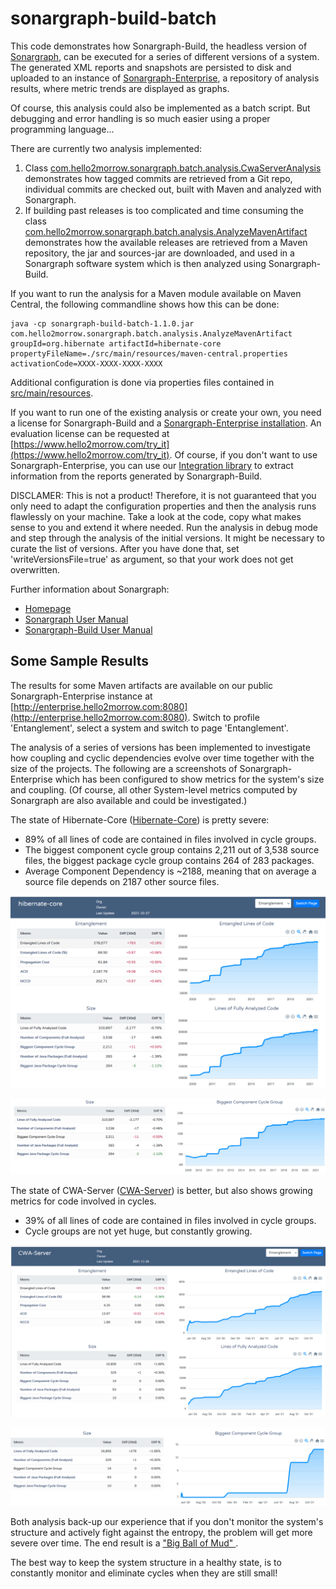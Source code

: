 # sonargraph-build-batch
This code demonstrates how Sonargraph-Build, the headless version of [Sonargraph](https://www.hello2morrow.com/), can be executed for a series of different versions of a system.
The generated XML reports and snapshots are persisted to disk and uploaded to an instance of [Sonargraph-Enterprise](https://www.hello2morrow.com/products/sonargraph/enterprise), 
a repository of analysis results, where metric trends are displayed as graphs.

Of course, this analysis could also be implemented as a batch script. But debugging and error handling is so much easier using a proper
programming language...

There are currently two analysis implemented:
1. Class [com.hello2morrow.sonargraph.batch.analysis.CwaServerAnalysis](/src/main/java/com/hello2morrow/sonargraph/batch/analysis/CwaServerAnalysis.java) 
demonstrates how tagged commits are retrieved from a Git repo, individual commits are checked out, built with Maven and analyzed with Sonargraph.
2. If building past releases is too complicated and time consuming the class 
[com.hello2morrow.sonargraph.batch.analysis.AnalyzeMavenArtifact](/src/main/java/com/hello2morrow/sonargraph/batch/analysis/AnalyzeMavenArtifact.java) 
demonstrates how the available releases are retrieved from a Maven repository, the jar and sources-jar are downloaded, and used in a Sonargraph software system 
which is then analyzed using Sonargraph-Build.

If you want to run the analysis for a Maven module available on Maven Central, the following commandline shows how this can be done:
```
java -cp sonargraph-build-batch-1.1.0.jar com.hello2morrow.sonargraph.batch.analysis.AnalyzeMavenArtifact 
groupId=org.hibernate artifactId=hibernate-core propertyFileName=./src/main/resources/maven-central.properties activationCode=XXXX-XXXX-XXXX-XXXX
```

Additional configuration is done via properties files contained in [src/main/resources](/src/main/resources).

If you want to run one of the existing analysis or create your own, you need a license for Sonargraph-Build and a [Sonargraph-Enterprise installation](https://www.hello2morrow.com/products/sonargraph/enterprise).
An evaluation license can be requested at [https://www.hello2morrow.com/try_it](https://www.hello2morrow.com/try_it).
Of course, if you don't want to use Sonargraph-Enterprise, you can use our [Integration library](https://github.com/sonargraph/sonargraph-integration-access) to extract information from
the reports generated by Sonargraph-Build.

DISCLAMER: This is not a product! 
Therefore, it is not guaranteed that you only need to adapt the configuration properties and then the analysis runs flawlessly on your machine.
Take a look at the code, copy what makes sense to you and extend it where needed. Run the analysis in debug mode and step through the analysis of the initial versions.
It might be necessary to curate the list of versions. After you have done that, set 'writeVersionsFile=true' as argument, so that your work does not get overwritten.  

Further information about Sonargraph:
* [Homepage](https://www.hello2morrow.com/)
* [Sonargraph User Manual](https://eclipse.hello2morrow.com/doc/standalone/content/index.html)
* [Sonargraph-Build User Manual](http://eclipse.hello2morrow.com/doc/build/content/index.html)

## Some Sample Results
The results for some Maven artifacts are available on our public Sonargraph-Enterprise instance at [http://enterprise.hello2morrow.com:8080](http://enterprise.hello2morrow.com:8080).
Switch to profile 'Entanglement', select a system and switch to page 'Entanglement'. 

The analysis of a series of versions has been implemented to investigate how coupling and cyclic dependencies evolve over time together
with the size of the projects. The following are a screenshots of Sonargraph-Enterprise which has been configured to show metrics for the system's size 
and coupling. (Of course, all other System-level metrics computed by Sonargraph are also available and could be investigated.)

The state of Hibernate-Core ([Hibernate-Core](https://github.com/hibernate/hibernate-orm/tree/main/hibernate-core)) is pretty severe:
* 89% of all lines of code are contained in files involved in cycle groups.
* The biggest component cycle group contains 2,211 out of 3,538 source files, the biggest package cycle group contains 
  264 of 283 packages.
* Average Component Dependency is ~2188, meaning that on average a source file depends on 2187 other source files.
  
![Trend of Hibernate-Core](/doc/Hibernate-Core_Entanglement.png "Trend of Hibernate-Core")

![Trend of Biggest Component Cycle in Hiberante-Core](/doc/Hibernate-Core_Biggest-Component-Cycle.png "Trend of Biggest Component Cycle in Hibernate-Core")

The state of CWA-Server ([CWA-Server](https://github.com/corona-warn-app/cwa-server)) is better, but also shows growing 
metrics for code involved in cycles.
* 39% of all lines of code are contained in files involved in cycle groups. 
* Cycle groups are not yet huge, but constantly growing.

![Trend of CWA-Server](/doc/CWA-Server_Entanglement.png "Trend of CWA-Server")

![Trend of Biggest Component Cycle in CWA-Server](/doc/CWA-Server_Biggest-Component-Cycle.png "Trend of Biggest Component Cycle in CWA-Server")

Both analysis back-up our experience that if you don't monitor the system's structure and actively fight against the entropy, the problem will get more severe over time.
The end result is a ["Big Ball of Mud" ](http://www.laputan.org/mud/).

The best way to keep the system structure in a healthy state, is to constantly monitor and eliminate cycles when they are still small!